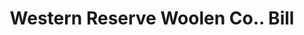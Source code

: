 ---
doi: 10.7916/D8903FW0
date_other: '1900'
date_other_textual: 1900-1909
form: printed ephemera
genre:
- Invoices
name:
- Western Reserve Woolen Co.
object_in_context_url: https://biggert.cul.columbia.edu/items/view/ave_biggert_01292
subject_hierarchical_geographic:
- Cleveland, Ohio, United States
subject_name:
- Western Reserve Woolen Co.
title: Western Reserve Woolen Co.. Bill
sort_title: Western Reserve Woolen Co.. Bill
call_number: ave_biggert_01292
coordinates:
- 41.48222222222223,-81.66972222222223
pid: ave_biggert_01292
identifiers: ave_biggert_01292
thumbnail: https://derivativo-2.library.columbia.edu/iiif/2/ldpd:343125/full/!256,256/0/native.jpg
permalink: "/items/ave_biggert_01292/"
layout: iiif-image-page
---